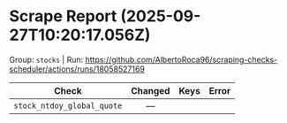 # Scrape Report (2025-09-27T10:20:17.056Z)

Group: `stocks`  |  Run: https://github.com/AlbertoRoca96/scraping-checks-scheduler/actions/runs/18058527169

| Check | Changed | Keys | Error |
|---|:---:|:--|:--|
| `stock_ntdoy_global_quote` | — |  |  |
